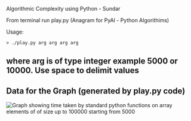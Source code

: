 Algorithmic Complexity using Python - Sundar

From terminal run play.py (Anagram for PyAl - Python Algorithims)

Usage:
```
> ./play.py arg arg arg arg
```
where arg is of type integer example 5000 or 10000. Use space to delimit values
----------------------------------------------------------------------------------------------------
Data for the Graph (generated by play.py code)
-----------------------------------------------
![Graph showing time taken by standard python functions on array elements of of size up to 100000 starting from 5000](https://imgur.com/a/KJEh7D5)
